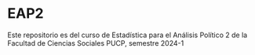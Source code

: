 # EAP2
Este repositorio es del curso de Estadística para el Análisis Político 2 de la Facultad de Ciencias Sociales PUCP, semestre 2024-1
